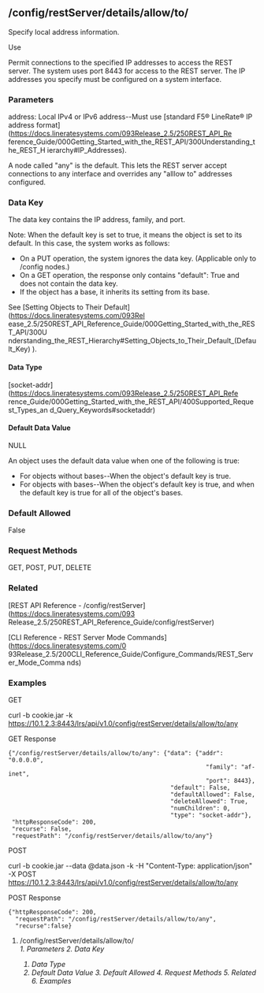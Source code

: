 ## /config/restServer/details/allow/to/<address>

Specify local address information.

Use

Permit connections to the specified IP addresses to access the REST server.
The system uses port 8443 for access to the REST server. The IP addresses you
specify must be configured on a system interface.

### Parameters

address: Local IPv4 or IPv6 address--Must use [standard F5® LineRate® IP
address format](https://docs.lineratesystems.com/093Release_2.5/250REST_API_Re
ference_Guide/000Getting_Started_with_the_REST_API/300Understanding_the_REST_H
ierarchy#IP_Addresses).

A node called "any" is the default. This lets the REST server accept
connections to any interface and overrides any "alllow to" addresses
configured.

### Data Key

The data key contains the IP address, family, and port.

Note: When the default key is set to true, it means the object is set to its
default. In this case, the system works as follows:

  * On a PUT operation, the system ignores the data key. (Applicable only to /config nodes.)
  * On a GET operation, the response only contains "default": True and does not contain the data key.
  * If the object has a base, it inherits its setting from its base.

See [Setting Objects to Their Default](https://docs.lineratesystems.com/093Rel
ease_2.5/250REST_API_Reference_Guide/000Getting_Started_with_the_REST_API/300U
nderstanding_the_REST_Hierarchy#Setting_Objects_to_Their_Default_(Default_Key)
).

#### Data Type

[socket-addr](https://docs.lineratesystems.com/093Release_2.5/250REST_API_Refe
rence_Guide/000Getting_Started_with_the_REST_API/400Supported_Request_Types_an
d_Query_Keywords#socketaddr)

#### Default Data Value

NULL

An object uses the default data value when one of the following is true:

  * For objects without bases--When the object's default key is true.
  * For objects with bases--When the object's default key is true, and when the default key is true for all of the object's bases.

### Default Allowed

False

### Request Methods

GET, POST, PUT, DELETE

### Related

[REST API Reference - /config/restServer](https://docs.lineratesystems.com/093
Release_2.5/250REST_API_Reference_Guide/config/restServer)

[CLI Reference - REST Server Mode Commands](https://docs.lineratesystems.com/0
93Release_2.5/200CLI_Reference_Guide/Configure_Commands/REST_Server_Mode_Comma
nds)

### Examples

GET

curl -b cookie.jar -k
https://10.1.2.3:8443/lrs/api/v1.0/config/restServer/details/allow/to/any

GET Response

    
    {"/config/restServer/details/allow/to/any": {"data": {"addr": "0.0.0.0",
                                                            "family": "af-inet",
                                                            "port": 8443},
                                                  "default": False,
                                                  "defaultAllowed": False,
                                                  "deleteAllowed": True,
                                                  "numChildren": 0,
                                                  "type": "socket-addr"},
     "httpResponseCode": 200,
     "recurse": False,
     "requestPath": "/config/restServer/details/allow/to/any"}
    

POST

curl -b cookie.jar --data @data.json -k -H "Content-Type: application/json" -X
POST https://10.1.2.3:8443/lrs/api/v1.0/config/restServer/details/allow/to/any

POST Response

    
    {"httpResponseCode": 200,
      "requestPath": "/config/restServer/details/allow/to/any",
      "recurse":false}

  1. /config/restServer/details/allow/to/<address>
    1. Parameters
    2. Data Key
      1. Data Type
      2. Default Data Value
    3. Default Allowed
    4. Request Methods
    5. Related
    6. Examples

